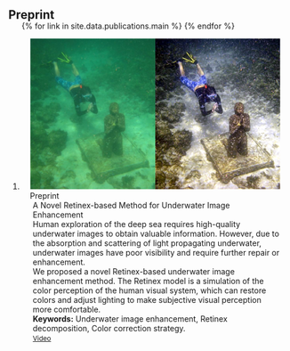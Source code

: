 <h1 id="publications"></h1>

<h2 style="margin: 60px 0px -15px;">Preprint</h2>


<div class="publications">
<ol class="bibliography">

{% for link in site.data.publications.main %}
{% endfor %}

<li>
<div class="pub-row">
  <div class="col-sm-3 abbr" style="position: relative;padding-right: 15px;padding-left: 15px;">
    <img src="files/figs/preprint/uie1.png" class="teaser img-fluid z-depth-1">
            <abbr class="badge">Preprint</abbr>
  </div>
  <div class="col-sm-9" style="position: relative;padding-right: 15px;padding-left: 20px;">
      <div class="title">A Novel Retinex-based Method for Underwater Image Enhancement</div>
      <div class="periodical">
      Human exploration of the deep sea requires high-quality underwater images to obtain valuable information. However, due to the absorption and scattering of light propagating underwater, underwater images have poor visibility and require further repair or enhancement.
      <br>We proposed a novel Retinex-based underwater image enhancement method. The Retinex model is a simulation of the color perception of the human visual system, which can restore colors and adjust lighting to make subjective visual perception more comfortable.
      <br><strong>Keywords:</strong> Underwater image enhancement, Retinex decomposition, Color correction strategy.
      </div>
    <div class="links">
      <a href="https://youtu.be/D2sRUVyj0YU" class="btn btn-sm z-depth-0" role="button" target="_blank" style="font-size:12px;">Video</a>
    </div>
  </div>
</div>
</li>


</ol>
</div>
